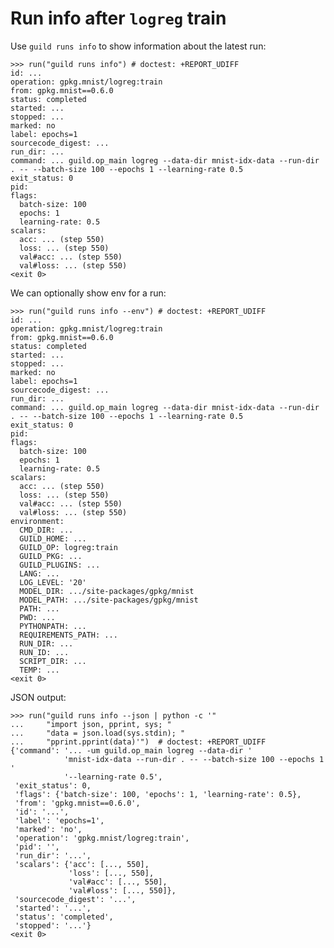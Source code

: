 # Run info after `logreg` train

Use `guild runs info` to show information about the latest run:

    >>> run("guild runs info") # doctest: +REPORT_UDIFF
    id: ...
    operation: gpkg.mnist/logreg:train
    from: gpkg.mnist==0.6.0
    status: completed
    started: ...
    stopped: ...
    marked: no
    label: epochs=1
    sourcecode_digest: ...
    run_dir: ...
    command: ... guild.op_main logreg --data-dir mnist-idx-data --run-dir . -- --batch-size 100 --epochs 1 --learning-rate 0.5
    exit_status: 0
    pid:
    flags:
      batch-size: 100
      epochs: 1
      learning-rate: 0.5
    scalars:
      acc: ... (step 550)
      loss: ... (step 550)
      val#acc: ... (step 550)
      val#loss: ... (step 550)
    <exit 0>

We can optionally show env for a run:

    >>> run("guild runs info --env") # doctest: +REPORT_UDIFF
    id: ...
    operation: gpkg.mnist/logreg:train
    from: gpkg.mnist==0.6.0
    status: completed
    started: ...
    stopped: ...
    marked: no
    label: epochs=1
    sourcecode_digest: ...
    run_dir: ...
    command: ... guild.op_main logreg --data-dir mnist-idx-data --run-dir . -- --batch-size 100 --epochs 1 --learning-rate 0.5
    exit_status: 0
    pid:
    flags:
      batch-size: 100
      epochs: 1
      learning-rate: 0.5
    scalars:
      acc: ... (step 550)
      loss: ... (step 550)
      val#acc: ... (step 550)
      val#loss: ... (step 550)
    environment:
      CMD_DIR: ...
      GUILD_HOME: ...
      GUILD_OP: logreg:train
      GUILD_PKG: ...
      GUILD_PLUGINS: ...
      LANG: ...
      LOG_LEVEL: '20'
      MODEL_DIR: .../site-packages/gpkg/mnist
      MODEL_PATH: .../site-packages/gpkg/mnist
      PATH: ...
      PWD: ...
      PYTHONPATH: ...
      REQUIREMENTS_PATH: ...
      RUN_DIR: ...
      RUN_ID: ...
      SCRIPT_DIR: ...
      TEMP: ...
    <exit 0>

JSON output:

    >>> run("guild runs info --json | python -c '"
    ...     "import json, pprint, sys; "
    ...     "data = json.load(sys.stdin); "
    ...     "pprint.pprint(data)'")  # doctest: +REPORT_UDIFF
    {'command': '... -um guild.op_main logreg --data-dir '
                'mnist-idx-data --run-dir . -- --batch-size 100 --epochs 1 '
                '--learning-rate 0.5',
     'exit_status': 0,
     'flags': {'batch-size': 100, 'epochs': 1, 'learning-rate': 0.5},
     'from': 'gpkg.mnist==0.6.0',
     'id': '...',
     'label': 'epochs=1',
     'marked': 'no',
     'operation': 'gpkg.mnist/logreg:train',
     'pid': '',
     'run_dir': '...',
     'scalars': {'acc': [..., 550],
                 'loss': [..., 550],
                 'val#acc': [..., 550],
                 'val#loss': [..., 550]},
     'sourcecode_digest': '...',
     'started': '...',
     'status': 'completed',
     'stopped': '...'}
    <exit 0>
